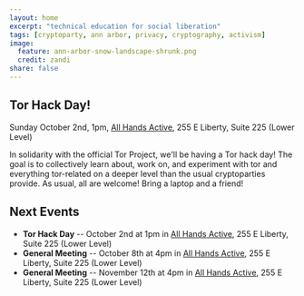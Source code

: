 ```yaml
---
layout: home
excerpt: "technical education for social liberation"
tags: [cryptoparty, ann arbor, privacy, cryptography, activism]
image:
  feature: ann-arbor-snow-landscape-shrunk.png
  credit: zandi
share: false
---
```


## Tor Hack Day!

Sunday October 2nd, 1pm, [All Hands Active][aha], 255 E Liberty, Suite 225 (Lower Level)

In solidarity with the official Tor Project, we'll be having a Tor
hack day! The goal is to collectively learn about, work on, and
experiment with tor and everything tor-related on a deeper level
than the usual cryptoparties provide. As usual, all are welcome!
Bring a laptop and a friend!

## Next Events
* **Tor Hack Day** -- October 2nd at 1pm in [All Hands Active][aha],
255 E Liberty, Suite 225 (Lower Level)
* **General Meeting** -- October 8th at 4pm in [All Hands Active][aha],
255 E Liberty, Suite 225 (Lower Level)
* **General Meeting** -- November 12th at 4pm in [All Hands Active][aha],
255 E Liberty, Suite 225 (Lower Level)

[aha]: http://www.allhandsactive.org/
